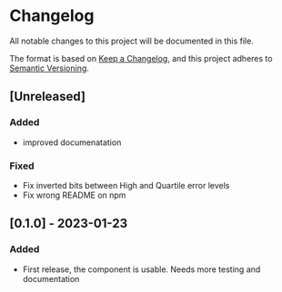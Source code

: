 # Changelog

All notable changes to this project will be documented in this file.

The format is based on [Keep a Changelog](https://keepachangelog.com/en/1.0.0/),
and this project adheres to [Semantic Versioning](https://semver.org/spec/v2.0.0.html).

## [Unreleased]

### Added

- improved documenatation

### Fixed

- Fix inverted bits between High and Quartile error levels
- Fix wrong README on npm

## [0.1.0] - 2023-01-23

### Added

- First release, the component is usable. Needs more testing and documentation


